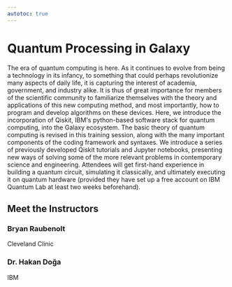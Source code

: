 ```yaml
---
autotoc: true
---
```


<slot name="/events/gcc2024/header" />
<div class="text-center">

# Quantum Processing in Galaxy

</div>

The era of quantum computing is here. As it continues to evolve from being a technology in its
infancy, to something that could perhaps revolutionize many aspects of daily life, it is capturing
the interest of academia, government, and industry alike. It is thus of great importance for
members of the scientific community to familiarize themselves with the theory and applications
of this new computing method, and most importantly, how to program and develop algorithms
on these devices. Here, we introduce the incorporation of Qiskit, IBM's python-based software
stack for quantum computing, into the Galaxy ecosystem. The basic theory of quantum
computing is revised in this training session, along with the many important components of the
coding framework and syntaxes. We introduce a series of previously developed Qiskit tutorials
and Jupyter notebooks, presenting new ways of solving some of the more relevant problems in
contemporary science and engineering. Attendees will get first-hand experience in building a
quantum circuit, simulating it classically, and ultimately executing it on quantum hardware
(provided they have set up a free account on IBM Quantum Lab at least two weeks
beforehand).

## Meet the Instructors

### Bryan Raubenolt

Cleveland Clinic

### Dr. Hakan Doğa

IBM
